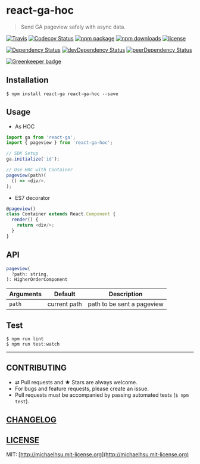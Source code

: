 # react-ga-hoc

> Send GA pageview safely with async data.

[![Travis][build-badge]][build] [![Codecov Status][codecov-badge]][codecov] [![npm package][npm-badge]][npm] [![npm downloads][npm-downloads]][npm] [![license][license-badge]][license]

[![Dependency Status][dependency-badge]][dependency] [![devDependency Status][devDependency-badge]][devDependency] [![peerDependency Status][peerDependency-badge]][peerDependency]

[build-badge]: https://img.shields.io/travis/evenchange4/react-ga-hoc/master.svg?style=flat-square
[build]: https://travis-ci.org/evenchange4/react-ga-hoc

[npm-badge]: https://img.shields.io/npm/v/react-ga-hoc.svg?style=flat-square
[npm]: https://www.npmjs.org/package/react-ga-hoc

[codecov-badge]: https://img.shields.io/codecov/c/github/evenchange4/react-ga-hoc.svg?style=flat-square
[codecov]: https://codecov.io/github/evenchange4/react-ga-hoc?branch=master

[npm-downloads]: https://img.shields.io/npm/dt/react-ga-hoc.svg?style=flat-square

[license-badge]: https://img.shields.io/npm/l/react-ga-hoc.svg?style=flat-square
[license]: http://michaelhsu.mit-license.org/

[dependency-badge]: https://david-dm.org/evenchange4/react-ga-hoc.svg?style=flat-square
[dependency]: https://david-dm.org/evenchange4/react-ga-hoc
[devDependency-badge]: https://david-dm.org/evenchange4/react-ga-hoc/dev-status.svg?style=flat-square
[devDependency]: https://david-dm.org/evenchange4/react-ga-hoc#info=devDependencies
[peerDependency-badge]: https://david-dm.org/evenchange4/react-ga-hoc/peer-status.svg?style=flat-square
[peerDependency]: https://david-dm.org/evenchange4/react-ga-hoc#info=peerDependencies
[![Greenkeeper badge](https://badges.greenkeeper.io/evenchange4/react-ga-hoc.svg)](https://greenkeeper.io/)

## Installation

```console
$ npm install react-ga react-ga-hoc --save
```

## Usage

- As HOC

```js
import ga from 'react-ga';
import { pageview } from 'react-ga-hoc';

// SDK Setup
ga.initialize('id');

// Use HOC with Container
pageview(path)(
  () => <div/>,
);
```

- ES7 decorator

```js
@pageview()
class Container extends React.Component {
  render() {
    return <div/>;
  }
}
```

## API

```js
pageview(
  ?path: string,
): HigherOrderComponent
```

| **Arguments** | **Default**  | **Description**            |
| ------------- | ------------ | -------------------------- |
| `path`        | current path | path to be sent a pageview |

## Test

```
$ npm run lint
$ npm run test:watch
```

---

## CONTRIBUTING

* ⇄ Pull requests and ★ Stars are always welcome.
* For bugs and feature requests, please create an issue.
* Pull requests must be accompanied by passing automated tests (`$ npm test`).

## [CHANGELOG](CHANGELOG.md)

## [LICENSE](LICENSE)

MIT: [http://michaelhsu.mit-license.org](http://michaelhsu.mit-license.org)
